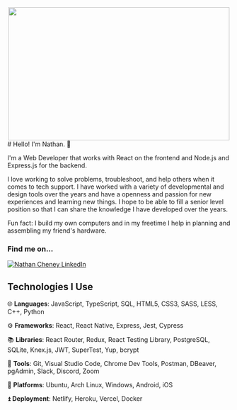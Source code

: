 <div align="center">
<img src="https://rishavanand.github.io/static/images/greetings.gif" align="center" height="300" width=500 />
</div>
# Hello! I'm Nathan. 👋

I'm a Web Developer that works with React on the frontend and Node.js and Express.js for the backend.

I love working to solve problems, troubleshoot, and help others when it comes to tech support. I have worked with a variety of developmental and design tools over the years and have a openness and passion for new experiences and learning new things. I hope to be able to fill a senior level position so that I can share the knowledge I have developed over the years.

Fun fact: I build my own computers and in my freetime I help in planning and assembling my friend's hardware.

### Find me on...

[![Nathan Cheney LinkedIn](https://img.shields.io/badge/Nathan_Cheney-0A66C2?style=for-the-badge&logo=LinkedIn)](https://www.linkedin.com/in/nathan-cheney-dev/)

## Technologies I Use

🌐 **Languages**: JavaScript, TypeScript, SQL, HTML5, CSS3, SASS, LESS, C++, Python

⚙️ **Frameworks**: React, React Native, Express, Jest, Cypress

📚 **Libraries**: React Router, Redux, React Testing Library, PostgreSQL, SQLite, Knex.js, JWT, SuperTest, Yup, bcrypt

🧰 **Tools**: Git, Visual Studio Code, Chrome Dev Tools, Postman, DBeaver, pgAdmin, Slack, Discord, Zoom

📀 **Platforms**: Ubuntu, Arch Linux, Windows, Android, iOS

⏫ **Deployment**: Netlify, Heroku, Vercel, Docker
<!--
**natecheney-dev/natecheney-dev** is a ✨ _special_ ✨ repository because its `README.md` (this file) appears on your GitHub profile.

Here are some ideas to get you started:

- 🔭 I’m currently working on ...
- 🌱 I’m currently learning ...
- 👯 I’m looking to collaborate on ...
- 🤔 I’m looking for help with ...
- 💬 Ask me about ...
- 📫 How to reach me: ...
- 😄 Pronouns: ...
- ⚡ Fun fact: ...
-->


